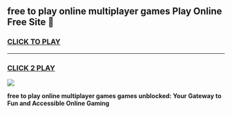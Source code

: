 
## free to play online multiplayer games Play Online Free Site 👋
<h3>
<a href="https://download.freeplayer.one?title=free_to_play_online_multiplayer_games&ref=21F">CLICK TO PLAY</a></h3>
<hr>

<h3>
<a href="https://download.freeplayer.one?title=free_to_play_online_multiplayer_games&ref=21F">CLICK 2 PLAY</a>
  
</h3>

<a href="https://download.freeplayer.one?title=free_to_play_online_multiplayer_games&ref=21F"><img src="https://cdnb.artstation.com/p/assets/images/images/032/539/853/original/anto-thomas-button-gif.gif"></a>


**free to play online multiplayer games games unblocked: Your Gateway to Fun and Accessible Online Gaming**
